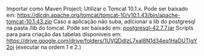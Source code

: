 Importar como Maven Project;
Utilizar o Tomcat 10.1.x. Pode ser baixado em: https://dlcdn.apache.org/tomcat/tomcat-10/v10.1.43/bin/apache-tomcat-10.1.43.zip
Caso a aplicação não suba, adicionar a lib do postgresql na pasta /lib do tomcat. Pode ser baixado em: [postgresql-42.7.7.jar](https://jdbc.postgresql.org/download/)
Scripts para para criação das tabelas disponiveis em: https://drive.google.com/drive/folders/1UVQDdIzL7xaI8N1d34eq1HaDUTlgY2oi (executar na ordem 1 e 2.)

